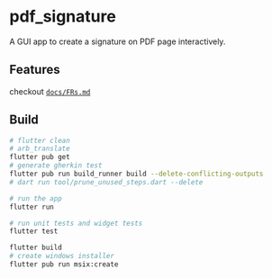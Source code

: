 # pdf_signature

A GUI app to create a signature on PDF page interactively.

## Features

checkout [`docs/FRs.md`](docs/FRs.md)

## Build

```bash
# flutter clean
# arb_translate
flutter pub get
# generate gherkin test
flutter pub run build_runner build --delete-conflicting-outputs
# dart run tool/prune_unused_steps.dart --delete

# run the app
flutter run

# run unit tests and widget tests
flutter test

flutter build
# create windows installer
flutter pub run msix:create
```
